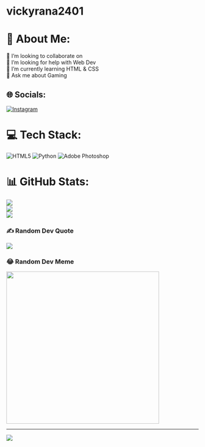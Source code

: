 # vickyrana2401
# 💫 About Me:
👯 I’m looking to collaborate on<br>🤝 I’m looking for help with Web Dev<br>🌱 I’m currently learning HTML & CSS<br>💬 Ask me about Gaming


## 🌐 Socials:
[![Instagram](https://img.shields.io/badge/Instagram-%23E4405F.svg?logo=Instagram&logoColor=white)](https://instagram.com/https://www.instagram.com/i4shok?igsh=YXF5enQxaW02MDB3) 

# 💻 Tech Stack:
![HTML5](https://img.shields.io/badge/html5-%23E34F26.svg?style=for-the-badge&logo=html5&logoColor=white) ![Python](https://img.shields.io/badge/python-3670A0?style=for-the-badge&logo=python&logoColor=ffdd54) ![Adobe Photoshop](https://img.shields.io/badge/adobe%20photoshop-%2331A8FF.svg?style=for-the-badge&logo=adobe%20photoshop&logoColor=white)
# 📊 GitHub Stats:
![](https://github-readme-stats.vercel.app/api?username=i4shok&theme=dark&hide_border=false&include_all_commits=false&count_private=false)<br/>
![](https://github-readme-streak-stats.herokuapp.com/?user=i4shok&theme=dark&hide_border=false)<br/>
![](https://github-readme-stats.vercel.app/api/top-langs/?username=i4shok&theme=dark&hide_border=false&include_all_commits=false&count_private=false&layout=compact)

### ✍️ Random Dev Quote
![](https://quotes-github-readme.vercel.app/api?type=horizontal&theme=light)

### 😂 Random Dev Meme
<img src='https://randommeme-five.vercel.app/' style="height: 400px;"/>

---
[![](https://visitcount.itsvg.in/api?id=i4shok&icon=0&color=0)](https://visitcount.itsvg.in)

<!-- Proudly created with GPRM ( https://gprm.itsvg.in ) -->
